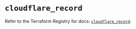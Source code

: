 # `cloudflare_record`

Refer to the Terraform Registry for docs: [`cloudflare_record`](https://registry.terraform.io/providers/cloudflare/cloudflare/4.28.0/docs/resources/record).
